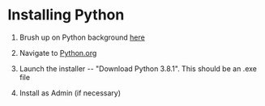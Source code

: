 # Installing Python

1. Brush up on Python background [here](https://wiki.python.org/moin/BeginnersGuide/Overview)  

2. Navigate to [Python.org](https://www.python.org/downloads/)  

3. Launch the installer -- "Download Python 3.8.1". This should be an .exe file

4. Install as Admin (if necessary)  
